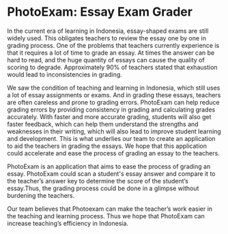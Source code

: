 # PhotoExam: Essay Exam Grader
In the current era of learning in Indonesia, essay-shaped exams are still widely used. This obligates teachers to review the essay one by one in grading process. One of the problems that teachers currently experience is that it requires a lot of time to grade an essay. At times the answer can be hard to read, and the huge quantity of essays can cause the quality of scoring to degrade. Approximately 90% of teachers stated that exhaustion would lead to inconsistencies in grading.

We saw the condition of teaching and learning in Indonesia, which still uses a lot of essay assignments or exams. And in grading these essays, teachers are often careless and prone to grading errors. PhotoExam can help reduce grading errors by providing consistency in grading and calculating grades accurately. With faster and more accurate grading, students will also get faster feedback, which can help them understand the strengths and weaknesses in their writing, which will also lead to improve student learning and development.
This is what underlies our team to create an application to aid the teachers in grading the essays. We hope that this application could accelerate and ease the process of grading an essay to the teachers.

PhotoExam is an application that aims to ease the process of grading an essay. PhotoExam could scan a student's essay answer and compare it to the teacher’s answer key to determine the score of the student’s essay.Thus, the grading process could be done in a glimpse without burdening the teachers.

Our team believes that Photoexam can make the teacher’s work easier in the teaching and learning process. Thus we hope that PhotoExam can increase teaching’s efficiency in Indonesia.

